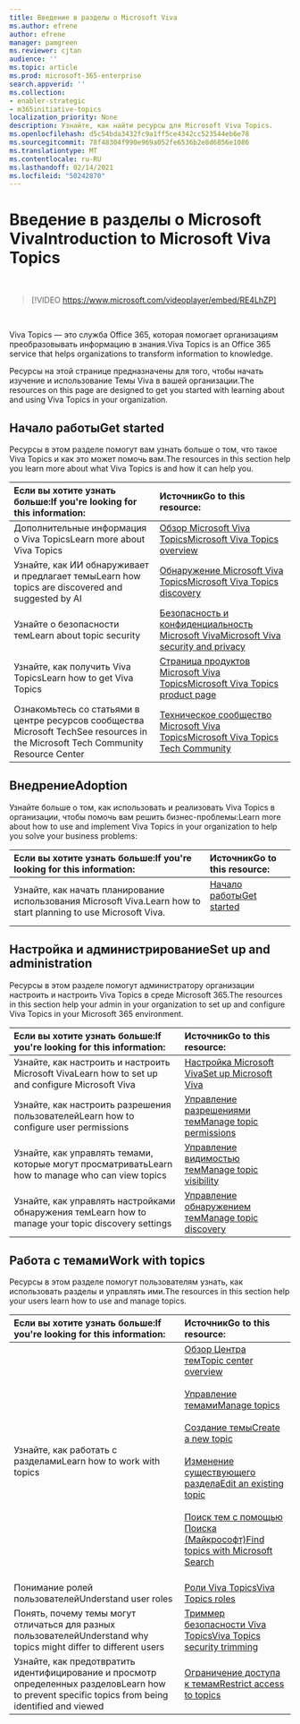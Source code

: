 ```yaml
---
title: Введение в разделы о Microsoft Viva
ms.author: efrene
author: efrene
manager: pamgreen
ms.reviewer: cjtan
audience: ''
ms.topic: article
ms.prod: microsoft-365-enterprise
search.appverid: ''
ms.collection:
- enabler-strategic
- m365initiative-topics
localization_priority: None
description: Узнайте, как найти ресурсы для Microsoft Viva Topics.
ms.openlocfilehash: d5c54bda3432fc9a1ff5ce4342cc523544eb6e78
ms.sourcegitcommit: 78f48304f990e969a052fe6536b2e8d6856e1086
ms.translationtype: MT
ms.contentlocale: ru-RU
ms.lasthandoff: 02/14/2021
ms.locfileid: "50242870"
---
```

# <a name="introduction-to-microsoft-viva-topics"></a><span data-ttu-id="97f67-103">Введение в разделы о Microsoft Viva</span><span class="sxs-lookup"><span data-stu-id="97f67-103">Introduction to Microsoft Viva Topics</span></span>

</br>

> [!VIDEO https://www.microsoft.com/videoplayer/embed/RE4LhZP]  

</br>


<span data-ttu-id="97f67-104">Viva Topics — это служба Office 365, которая помогает организациям преобразовывать информацию в знания.</span><span class="sxs-lookup"><span data-stu-id="97f67-104">Viva Topics is an Office 365 service that helps organizations to transform information to knowledge.</span></span>

<span data-ttu-id="97f67-105">Ресурсы на этой странице предназначены для того, чтобы начать изучение и использование Темы Viva в вашей организации.</span><span class="sxs-lookup"><span data-stu-id="97f67-105">The resources on this page are designed to get you started with learning about and using Viva Topics in your organization.</span></span>

## <a name="get-started"></a><span data-ttu-id="97f67-106">Начало работы</span><span class="sxs-lookup"><span data-stu-id="97f67-106">Get started</span></span>

<span data-ttu-id="97f67-107">Ресурсы в этом разделе помогут вам узнать больше о том, что такое Viva Topics и как это может помочь вам.</span><span class="sxs-lookup"><span data-stu-id="97f67-107">The resources in this section help you learn more about what Viva Topics  is and how it can help you.</span></span>

| <span data-ttu-id="97f67-108">Если вы хотите узнать больше:</span><span class="sxs-lookup"><span data-stu-id="97f67-108">If you're looking for this information:</span></span> | <span data-ttu-id="97f67-109">Источник</span><span class="sxs-lookup"><span data-stu-id="97f67-109">Go to this resource:</span></span> |
|:-----|:-----|
|<span data-ttu-id="97f67-110">Дополнительные информация о Viva Topics</span><span class="sxs-lookup"><span data-stu-id="97f67-110">Learn more about Viva Topics</span></span>|[<span data-ttu-id="97f67-111">Обзор Microsoft Viva Topics</span><span class="sxs-lookup"><span data-stu-id="97f67-111">Microsoft Viva Topics overview</span></span>](topic-experiences-overview.md)|
|<span data-ttu-id="97f67-112">Узнайте, как ИИ обнаруживает и предлагает темы</span><span class="sxs-lookup"><span data-stu-id="97f67-112">Learn how topics are discovered and suggested by AI</span></span>|[<span data-ttu-id="97f67-113">Обнаружение Microsoft Viva Topics</span><span class="sxs-lookup"><span data-stu-id="97f67-113">Microsoft Viva Topics discovery</span></span>](topic-experiences-discovery.md)|
|<span data-ttu-id="97f67-114">Узнайте о безопасности тем</span><span class="sxs-lookup"><span data-stu-id="97f67-114">Learn about topic security</span></span>|[<span data-ttu-id="97f67-115">Безопасность и конфиденциальность Microsoft Viva</span><span class="sxs-lookup"><span data-stu-id="97f67-115">Microsoft Viva security and privacy</span></span>](topic-experiences-security-privacy.md)|
|<span data-ttu-id="97f67-116">Узнайте, как получить Viva Topics</span><span class="sxs-lookup"><span data-stu-id="97f67-116">Learn how to get Viva Topics</span></span>|[<span data-ttu-id="97f67-117">Страница продуктов Microsoft Viva Topics</span><span class="sxs-lookup"><span data-stu-id="97f67-117">Microsoft Viva Topics product page</span></span>](https://www.microsoft.com/microsoft-viva/topics?activetab=pivot%3aoverviewtab)|
|<span data-ttu-id="97f67-118">Ознакомьтесь со статьями в центре ресурсов сообщества Microsoft Tech</span><span class="sxs-lookup"><span data-stu-id="97f67-118">See resources in the Microsoft Tech Community Resource Center</span></span>|[<span data-ttu-id="97f67-119">Техническое сообщество Microsoft Viva Topics</span><span class="sxs-lookup"><span data-stu-id="97f67-119">Microsoft Viva Topics Tech Community</span></span>](https://resources.techcommunity.microsoft.com/viva-topics/)|



## <a name="adoption"></a><span data-ttu-id="97f67-120">Внедрение</span><span class="sxs-lookup"><span data-stu-id="97f67-120">Adoption</span></span>

<span data-ttu-id="97f67-121">Узнайте больше о том, как использовать и реализовать Viva Topics в организации, чтобы помочь вам решить бизнес-проблемы:</span><span class="sxs-lookup"><span data-stu-id="97f67-121">Learn more about how to use and implement Viva Topics in your organization to help you solve your business problems:</span></span> 

| <span data-ttu-id="97f67-122">Если вы хотите узнать больше:</span><span class="sxs-lookup"><span data-stu-id="97f67-122">If you're looking for this information:</span></span> | <span data-ttu-id="97f67-123">Источник</span><span class="sxs-lookup"><span data-stu-id="97f67-123">Go to this resource:</span></span> |
|:-----|:-----|
|<span data-ttu-id="97f67-124">Узнайте, как начать планирование использования Microsoft Viva.</span><span class="sxs-lookup"><span data-stu-id="97f67-124">Learn how to start planning to use Microsoft Viva.</span></span> |[<span data-ttu-id="97f67-125">Начало работы</span><span class="sxs-lookup"><span data-stu-id="97f67-125">Get started</span></span>](topics-adoption-getstarted.md)<br><br>|  

## <a name="set-up-and-administration"></a><span data-ttu-id="97f67-126">Настройка и администрирование</span><span class="sxs-lookup"><span data-stu-id="97f67-126">Set up and administration</span></span>

<span data-ttu-id="97f67-127">Ресурсы в этом разделе помогут администратору организации настроить и настроить Viva Topics в среде Microsoft 365.</span><span class="sxs-lookup"><span data-stu-id="97f67-127">The resources in this section help your admin in your organization to set up and configure Viva Topics in your Microsoft 365 environment.</span></span>

| <span data-ttu-id="97f67-128">Если вы хотите узнать больше:</span><span class="sxs-lookup"><span data-stu-id="97f67-128">If you're looking for this information:</span></span> | <span data-ttu-id="97f67-129">Источник</span><span class="sxs-lookup"><span data-stu-id="97f67-129">Go to this resource:</span></span> |
|:-----|:-----|
|<span data-ttu-id="97f67-130">Узнайте, как настроить и настроить Microsoft Viva</span><span class="sxs-lookup"><span data-stu-id="97f67-130">Learn how to set up and configure Microsoft Viva</span></span>|[<span data-ttu-id="97f67-131">Настройка Microsoft Viva</span><span class="sxs-lookup"><span data-stu-id="97f67-131">Set up Microsoft Viva</span></span>](set-up-topic-experiences.md)|
|<span data-ttu-id="97f67-132">Узнайте, как настроить разрешения пользователей</span><span class="sxs-lookup"><span data-stu-id="97f67-132">Learn how to configure user permissions</span></span>|[<span data-ttu-id="97f67-133">Управление разрешениями тем</span><span class="sxs-lookup"><span data-stu-id="97f67-133">Manage topic permissions</span></span>](topic-experiences-user-permissions.md)|
|<span data-ttu-id="97f67-134">Узнайте, как управлять темами, которые могут просматривать</span><span class="sxs-lookup"><span data-stu-id="97f67-134">Learn how to manage who can view topics</span></span>|[<span data-ttu-id="97f67-135">Управление видимостью тем</span><span class="sxs-lookup"><span data-stu-id="97f67-135">Manage topic visibility</span></span>](topic-experiences-knowledge-rules.md)|
|<span data-ttu-id="97f67-136">Узнайте, как управлять настройками обнаружения тем</span><span class="sxs-lookup"><span data-stu-id="97f67-136">Learn how to manage your topic discovery settings</span></span>|[<span data-ttu-id="97f67-137">Управление обнаружением тем</span><span class="sxs-lookup"><span data-stu-id="97f67-137">Manage topic discovery</span></span>](topic-experiences-discovery.md)|

## <a name="work-with-topics"></a><span data-ttu-id="97f67-138">Работа с темами</span><span class="sxs-lookup"><span data-stu-id="97f67-138">Work with topics</span></span>

<span data-ttu-id="97f67-139">Ресурсы в этом разделе помогут пользователям узнать, как использовать разделы и управлять ими.</span><span class="sxs-lookup"><span data-stu-id="97f67-139">The resources in this section help your users learn how to use and manage topics.</span></span>

| <span data-ttu-id="97f67-140">Если вы хотите узнать больше:</span><span class="sxs-lookup"><span data-stu-id="97f67-140">If you're looking for this information:</span></span> | <span data-ttu-id="97f67-141">Источник</span><span class="sxs-lookup"><span data-stu-id="97f67-141">Go to this resource:</span></span> |
|:-----|:-----|
|<span data-ttu-id="97f67-142">Узнайте, как работать с разделами</span><span class="sxs-lookup"><span data-stu-id="97f67-142">Learn how to work with topics</span></span>|[<span data-ttu-id="97f67-143">Обзор Центра тем</span><span class="sxs-lookup"><span data-stu-id="97f67-143">Topic center overview</span></span>](topic-center-overview.md)<br><br>[<span data-ttu-id="97f67-144">Управление темами</span><span class="sxs-lookup"><span data-stu-id="97f67-144">Manage topics</span></span>](manage-topics.md)<br><br>[<span data-ttu-id="97f67-145">Создание темы</span><span class="sxs-lookup"><span data-stu-id="97f67-145">Create a new topic</span></span>](create-a-topic.md)<br><br>[<span data-ttu-id="97f67-146">Изменение существующего раздела</span><span class="sxs-lookup"><span data-stu-id="97f67-146">Edit an existing topic</span></span>](edit-a-topic.md)<br><br>[<span data-ttu-id="97f67-147">Поиск тем с помощью Поиска (Майкрософт)</span><span class="sxs-lookup"><span data-stu-id="97f67-147">Find topics with Microsoft Search</span></span>](search.md)<br><br>|
|<span data-ttu-id="97f67-148">Понимание ролей пользователей</span><span class="sxs-lookup"><span data-stu-id="97f67-148">Understand user roles</span></span>|[<span data-ttu-id="97f67-149">Роли Viva Topics</span><span class="sxs-lookup"><span data-stu-id="97f67-149">Viva Topics roles</span></span>](topic-experiences-roles.md)|
|<span data-ttu-id="97f67-150">Понять, почему темы могут отличаться для разных пользователей</span><span class="sxs-lookup"><span data-stu-id="97f67-150">Understand why topics might differ to different users</span></span>|[<span data-ttu-id="97f67-151">Триммер безопасности Viva Topics</span><span class="sxs-lookup"><span data-stu-id="97f67-151">Viva Topics security trimming</span></span>](topic-experiences-security-trimming.md)|
|<span data-ttu-id="97f67-152">Узнайте, как предотвратить идентифицирование и просмотр определенных разделов</span><span class="sxs-lookup"><span data-stu-id="97f67-152">Learn how to prevent specific topics from being identified and viewed</span></span>|[<span data-ttu-id="97f67-153">Ограничение доступа к темам</span><span class="sxs-lookup"><span data-stu-id="97f67-153">Restrict access to topics</span></span>](restrict-access-to-topics.md)|




